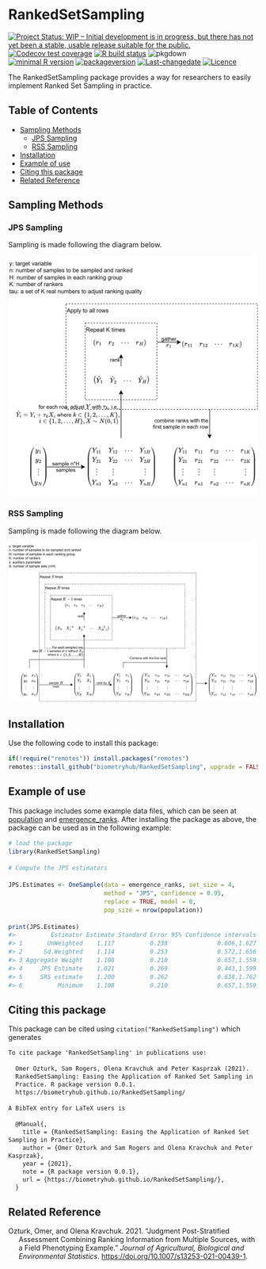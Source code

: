 
<!-- README.md is generated from README.Rmd. Please edit that file -->

# RankedSetSampling

<!-- badges: start -->

[![Project Status: WIP – Initial development is in progress, but there
has not yet been a stable, usable release suitable for the
public.](http://www.repostatus.org/badges/latest/wip.svg)](http://www.repostatus.org/#wip)
[![Codecov test
coverage](https://codecov.io/gh/biometryhub/RankedSetSampling/branch/master/graph/badge.svg)](https://codecov.io/gh/biometryhub/RankedSetSampling?branch=master)
[![R build
status](https://github.com/biometryhub/RankedSetSampling/workflows/R-CMD-check/badge.svg)](https://github.com/biometryhub/RankedSetSampling/actions)
![pkgdown](https://github.com/biometryhub/RankedSetSampling/workflows/pkgdown/badge.svg)
<br> [![minimal R
version](https://img.shields.io/badge/R%3E%3D-3.5.0-6666ff.svg)](https://cran.r-project.org/)
[![packageversion](https://img.shields.io/badge/Package%20version-0.0.1-orange.svg?style=flat-square)](/commits/master)
[![Last-changedate](https://img.shields.io/badge/last%20change-2021--03--18-yellowgreen.svg)](/commits/master)
[![Licence](https://img.shields.io/github/license/mashape/apistatus.svg)](http://choosealicense.com/licenses/mit/)
<!-- badges: end -->

The RankedSetSampling package provides a way for researchers to easily
implement Ranked Set Sampling in practice.

## Table of Contents

<!-- vim-markdown-toc GFM -->

* [Sampling Methods](#sampling-methods)
  * [JPS Sampling](#jps-sampling)
  * [RSS Sampling](#rss-sampling)
* [Installation](#installation)
* [Example of use](#example-of-use)
* [Citing this package](#citing-this-package)
* [Related Reference](#related-reference)

<!-- vim-markdown-toc -->

## Sampling Methods

### JPS Sampling

Sampling is made following the diagram below.

![JPS sampling diagram][jps-diagram]

### RSS Sampling

Sampling is made following the diagram below.

![RSS sampling diagram][rss-diagram]

## Installation

Use the following code to install this package:

``` r
if(!require("remotes")) install.packages("remotes") 
remotes::install_github("biometryhub/RankedSetSampling", upgrade = FALSE)
```

## Example of use

<!-- TODO: fix references -->

This package includes some example data files, which can be seen at
[population](reference/population.html) and
[emergence\_ranks](reference/emergence_ranks.html). After installing the
package as above, the package can be used as in the following example:

``` r
# load the package
library(RankedSetSampling)

# Compute the JPS estimators

JPS.Estimates <- OneSample(data = emergence_ranks, set_size = 4,
                           method = "JPS", confidence = 0.95, 
                           replace = TRUE, model = 0, 
                           pop_size = nrow(population))

print(JPS.Estimates)
#>          Estimator Estimate Standard Error 95% Confidence intervals
#> 1       UnWeighted    1.117          0.238              0.606,1.627
#> 2      Sd.Weighted    1.114          0.253              0.572,1.656
#> 3 Aggregate Weight    1.108          0.210              0.657,1.559
#> 4     JPS Estimate    1.021          0.269              0.443,1.599
#> 5     SRS estimate    1.200          0.262              0.638,1.762
#> 6          Minimum    1.108          0.210              0.657,1.559
```

## Citing this package

This package can be cited using `citation("RankedSetSampling")` which
generates


    To cite package 'RankedSetSampling' in publications use:

      Omer Ozturk, Sam Rogers, Olena Kravchuk and Peter Kasprzak (2021).
      RankedSetSampling: Easing the Application of Ranked Set Sampling in
      Practice. R package version 0.0.1.
      https://biometryhub.github.io/RankedSetSampling/

    A BibTeX entry for LaTeX users is

      @Manual{,
        title = {RankedSetSampling: Easing the Application of Ranked Set Sampling in Practice},
        author = {Omer Ozturk and Sam Rogers and Olena Kravchuk and Peter Kasprzak},
        year = {2021},
        note = {R package version 0.0.1},
        url = {https://biometryhub.github.io/RankedSetSampling/},
      }

## Related Reference

<div id="refs" class="references csl-bib-body hanging-indent">

<div id="ref-Ozturk2021" class="csl-entry">

Ozturk, Omer, and Olena Kravchuk. 2021. “Judgment Post-Stratified
Assessment Combining Ranking Information from Multiple Sources, with a
Field Phenotyping Example.” *Journal of Agricultural, Biological and
Environmental Statistics*. <https://doi.org/10.1007/s13253-021-00439-1>.

</div>

</div>

<!-- links -->

<!-- images -->

<!-- [jps-diagram]: ./assets/img/jps-diagram.drawio.png -->
[jps-diagram]: ./assets/img/jps-diagram.drawio.svg
[rss-diagram]: ./assets/img/rss-diagram.drawio.svg
